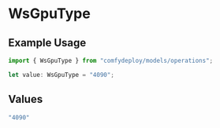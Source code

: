 # WsGpuType

## Example Usage

```typescript
import { WsGpuType } from "comfydeploy/models/operations";

let value: WsGpuType = "4090";
```

## Values

```typescript
"4090"
```